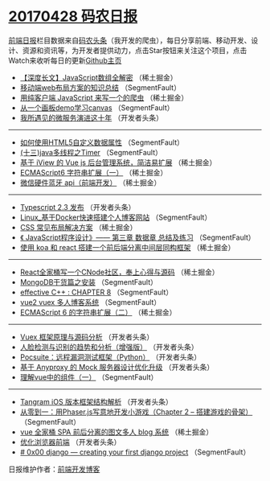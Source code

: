 # [20170428 码农日报](28.md)

[前端日报](https://qdkfweb.cn/c/news)栏目数据来自[码农头条](https://toutiao.qdkfweb.cn/)（我开发的爬虫），每日分享前端、移动开发、设计、资源和资讯等，为开发者提供动力，点击Star按钮来关注这个项目，点击Watch来收听每日的更新[Github主页](https://github.com/kujian/frontendDaily)
* [【深度长文】JavaScript数组全解密](https://toutiao.qdkfweb.cn/36340.html) （稀土掘金）
* [移动端web布局方案的知识总结](https://toutiao.qdkfweb.cn/36383.html) （SegmentFault）
* [用纯客户端 JavaScript 来写一个的爬虫](https://toutiao.qdkfweb.cn/36349.html) （稀土掘金）
* [从一个画板demo学习canvas](https://toutiao.qdkfweb.cn/36378.html) （SegmentFault）
* [我所遇见的微服务演进这十年](https://toutiao.qdkfweb.cn/36410.html) （开发者头条）

***
* [如何使用HTML5自定义数据属性](https://toutiao.qdkfweb.cn/36380.html) （SegmentFault）
* [(十三)java多线程之Timer](https://toutiao.qdkfweb.cn/36381.html) （SegmentFault）
* [基于 iView 的 Vue js 后台管理系统，简洁易扩展](https://toutiao.qdkfweb.cn/36344.html) （稀土掘金）
* [ECMAScript6 字符串扩展（一）](https://toutiao.qdkfweb.cn/36347.html) （稀土掘金）
* [微信硬件蓝牙 api（前端开发）](https://toutiao.qdkfweb.cn/36348.html) （稀土掘金）

***
* [Typescript 2.3 发布](https://toutiao.qdkfweb.cn/36409.html) （开发者头条）
* [Linux_基于Docker快速搭建个人博客网站](https://toutiao.qdkfweb.cn/36388.html) （SegmentFault）
* [CSS 常见布局解决方案](https://toutiao.qdkfweb.cn/36350.html) （稀土掘金）
* [《 JavaScript程序设计》—— 第三章 数据章 总结及练习](https://toutiao.qdkfweb.cn/36379.html) （SegmentFault）
* [使用 koa 和 react 搭建一个前后端分离中间层同构框架](https://toutiao.qdkfweb.cn/36351.html) （稀土掘金）

***
* [React全家桶写一个CNode社区，奉上心得与源码](https://toutiao.qdkfweb.cn/36342.html) （稀土掘金）
* [MongoDB干货篇之安装](https://toutiao.qdkfweb.cn/36382.html) （SegmentFault）
* [effective C++ : CHAPTER 8](https://toutiao.qdkfweb.cn/36384.html) （SegmentFault）
* [vue2 vuex 多人博客系统](https://toutiao.qdkfweb.cn/36374.html) （SegmentFault）
* [ECMAScript 6 的字符串扩展（二）](https://toutiao.qdkfweb.cn/36346.html) （稀土掘金）

***
* [Vuex 框架原理与源码分析](https://toutiao.qdkfweb.cn/36398.html) （开发者头条）
* [人脸检测与识别的趋势和分析（增强版）](https://toutiao.qdkfweb.cn/36411.html) （开发者头条）
* [Pocsuite：远程漏洞测试框架（Python）](https://toutiao.qdkfweb.cn/36412.html) （开发者头条）
* [基于 Anyproxy 的 Mock 服务器设计优化升级](https://toutiao.qdkfweb.cn/36413.html) （开发者头条）
* [理解vue中的组件（一）](https://toutiao.qdkfweb.cn/36371.html) （SegmentFault）

***
* [Tangram iOS 版本框架结构解析](https://toutiao.qdkfweb.cn/36414.html) （开发者头条）
* [从零到一：用Phaser.js写意地开发小游戏（Chapter 2 &#8211; 搭建游戏的骨架）](https://toutiao.qdkfweb.cn/36373.html) （SegmentFault）
* [vue 全家桶 SPA 前后分离的图文多人 blog 系统](https://toutiao.qdkfweb.cn/36345.html) （稀土掘金）
* [优化浏览器前端](https://toutiao.qdkfweb.cn/36395.html) （开发者头条）
* [# 0x00 django &#8212; creating your first django project](https://toutiao.qdkfweb.cn/36385.html) （SegmentFault）

日报维护作者：[前端开发博客](https://qdkfweb.cn/) 